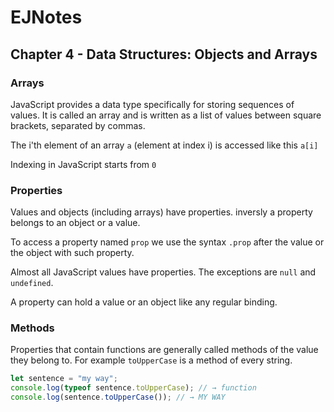 # EJNotes

## Chapter 4 - Data Structures: Objects and Arrays

### Arrays

JavaScript provides a data type specifically for storing sequences of values. 
It is called an array and is written as a list of values between square brackets, separated by commas.

The i'th element of an array `a` (element at index i) is accessed like this `a[i]`

Indexing in JavaScript starts from `0`

### Properties

Values and objects (including arrays) have properties. inversly a property belongs to an object or a value.

To access a property named `prop` we use the syntax `.prop` after the value or the object with such property.

Almost all JavaScript values have properties. The exceptions are `null` and `undefined`.

A property can hold a value or an object like any regular binding.

### Methods

Properties that contain functions are generally called methods of the value they belong to. 
For example `toUpperCase` is a method of every string.

```javascript
let sentence = "my way";
console.log(typeof sentence.toUpperCase); // → function
console.log(sentence.toUpperCase()); // → MY WAY
```
